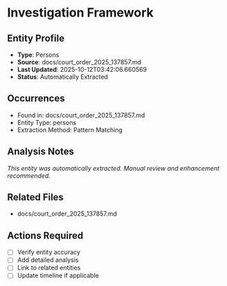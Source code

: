 # Investigation Framework

## Entity Profile
- **Type**: Persons
- **Source**: docs/court_order_2025_137857.md
- **Last Updated**: 2025-10-12T03:42:06.660569
- **Status**: Automatically Extracted

## Occurrences
- Found in: docs/court_order_2025_137857.md
- Entity Type: persons
- Extraction Method: Pattern Matching

## Analysis Notes
*This entity was automatically extracted. Manual review and enhancement recommended.*

## Related Files
- docs/court_order_2025_137857.md

## Actions Required
- [ ] Verify entity accuracy
- [ ] Add detailed analysis
- [ ] Link to related entities
- [ ] Update timeline if applicable
